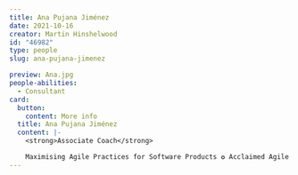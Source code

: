 ```yaml
---
title: Ana Pujana Jiménez
date: 2021-10-16
creator: Martin Hinshelwood
id: "46982"
type: people
slug: ana-pujana-jimenez

preview: Ana.jpg
people-abilities:
  - Consultant
card:
  button:
    content: More info
  title: Ana Pujana Jiménez
  content: |-
    <strong>Associate Coach</strong>

    Maximising Agile Practices for Software Products ✪ Acclaimed Agile Expert, Trainer, &amp; Speaker with 10+ yrs in IT Industry ✪ Scrum (PSM, PSPO) &amp; Kanban Advocate ✪ Product Management Specialist ✪ Continuous Improvement Enthusiast
---
```

